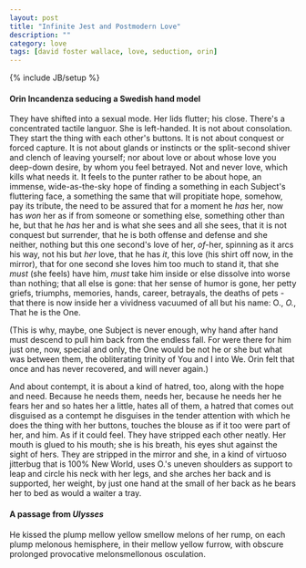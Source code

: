 ```yaml
---
layout: post
title: "Infinite Jest and Postmodern Love"
description: ""
category: love
tags: [david foster wallace, love, seduction, orin]
---
```

{% include JB/setup %}
#### Orin Incandenza seducing a Swedish hand model

They have shifted into a sexual mode. Her lids flutter; his close. There's a concentrated tactile languor. She is left-handed. It is not about consolation. They start the thing with each other's buttons. It is not about conquest or forced capture. It is not about glands or instincts or the split-second shiver and clench of leaving yourself; nor about love or about whose love you deep-down desire, by whom you feel betrayed. Not and never love, which kills what needs it. It feels to the punter rather to be about hope, an immense, wide-as-the-sky hope of finding a something in each Subject's fluttering face, a something the same that will propitiate hope, somehow, pay its tribute, the need to be assured that for a moment he *has* her, now has *won* her as if from someone or something else, something other than he, but that he *has* her and is what she sees and all she sees, that it is not conquest but surrender, that he is both offense and defense and she neither, nothing but this one second's love of her, *of*-her, spinning as it arcs his way, not his but *her* love, that he has *it*, this love (his shirt off now, in the mirror), that for one second she loves him too much to stand it, that she *must* (she feels) have him, *must* take him inside or else dissolve into worse than nothing; that all else is gone: that her sense of humor is gone, her petty griefs, triumphs, memories, hands, career, betrayals, the deaths of pets - that there is now inside her a vividness vacuumed of all but his name: O., *O.*, That he is the One.

(This is why, maybe, one Subject is never enough, why hand after hand must descend to pull him back from the endless fall. For were there for him just one, now, special and only, the One would be not he or she but what was between them, the obliterating trinity of You and I into We. Orin felt that once and has never recovered, and will never again.)

And about contempt, it is about a kind of hatred, too, along with the hope and need. Because he needs them, needs her, because he needs her he fears her and so hates her a little, hates all of them, a hatred that comes out disguised as a contempt he disguises in the tender attention with which he does the thing with her buttons, touches the blouse as if it too were part of her, and him. As if it could feel. They have stripped each other neatly. Her mouth is glued to his mouth; she is his breath, his eyes shut against the sight of hers. They are stripped in the mirror and she, in a kind of virtuoso jitterbug that is 100% New World, uses O.'s uneven shoulders as support to leap and circle his neck with her legs, and she arches her back and is supported, her weight, by just one hand at the small of her back as he bears her to bed as would a waiter a tray.

#### A passage from *Ulysses*

He kissed the plump mellow yellow smellow melons of her rump, on each plump melonous hemisphere, in their mellow yellow furrow, with obscure prolonged provocative melonsmellonous osculation.
